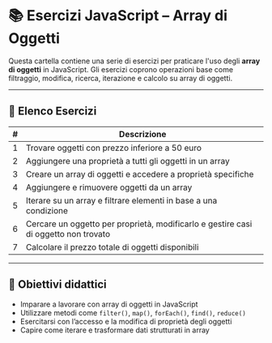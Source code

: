 # 📚 Esercizi JavaScript – Array di Oggetti

Questa cartella contiene una serie di esercizi per praticare l'uso degli **array di oggetti** in JavaScript. Gli esercizi coprono operazioni base come filtraggio, modifica, ricerca, iterazione e calcolo su array di oggetti.

---

## 📝 Elenco Esercizi

| # | Descrizione                                                                         |
| - | ----------------------------------------------------------------------------------- |
| 1 | Trovare oggetti con prezzo inferiore a 50 euro                                      |
| 2 | Aggiungere una proprietà a tutti gli oggetti in un array                            |
| 3 | Creare un array di oggetti e accedere a proprietà specifiche                        |
| 4 | Aggiungere e rimuovere oggetti da un array                                          |
| 5 | Iterare su un array e filtrare elementi in base a una condizione                    |
| 6 | Cercare un oggetto per proprietà, modificarlo e gestire casi di oggetto non trovato |
| 7 | Calcolare il prezzo totale di oggetti disponibili                                   |

---

## 🎯 Obiettivi didattici

* Imparare a lavorare con array di oggetti in JavaScript
* Utilizzare metodi come `filter()`, `map()`, `forEach()`, `find()`, `reduce()`
* Esercitarsi con l’accesso e la modifica di proprietà degli oggetti
* Capire come iterare e trasformare dati strutturati in array
